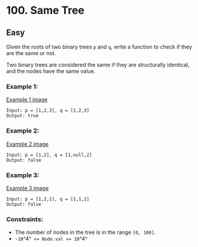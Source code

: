 # 100. Same Tree


## Easy

Given the roots of two binary trees `p` and `q`, write a function to check if they are the same or not.

Two binary trees are considered the same if they are structurally identical, and the nodes have the same value.


### Example 1:
[Example 1 image](https://assets.leetcode.com/uploads/2020/12/20/ex1.jpg)
```console
Input: p = [1,2,3], q = [1,2,3]
Output: true
```

### Example 2:
[Example 2 image](https://assets.leetcode.com/uploads/2020/12/20/ex2.jpg)
```console
Input: p = [1,2], q = [1,null,2]
Output: false
```

### Example 3:
[Example 3 image](https://assets.leetcode.com/uploads/2020/12/20/ex3.jpg)
```console
Input: p = [1,2,1], q = [1,1,2]
Output: false
```

### Constraints:

- The number of nodes in the tree is in the range `[0, 100]`.
- `-10`^4^` <= Node.val <= 10`^4^